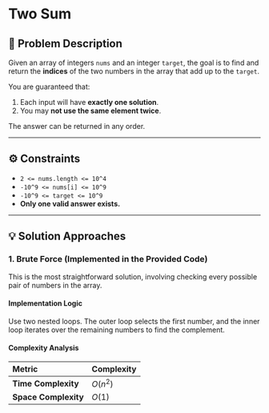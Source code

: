 # Two Sum

## 🎯 Problem Description

Given an array of integers `nums` and an integer `target`, the goal is to find and return the **indices** of the two numbers in the array that add up to the `target`.

You are guaranteed that:
1. Each input will have **exactly one solution**.
2. You may **not use the same element twice**.

The answer can be returned in any order.

---

## ⚙️ Constraints

* `2 <= nums.length <= 10^4`
* `-10^9 <= nums[i] <= 10^9`
* `-10^9 <= target <= 10^9`
* **Only one valid answer exists.**

---

## 💡 Solution Approaches

### 1. Brute Force (Implemented in the Provided Code)

This is the most straightforward solution, involving checking every possible pair of numbers in the array.

#### Implementation Logic
Use two nested loops. The outer loop selects the first number, and the inner loop iterates over the remaining numbers to find the complement.

#### Complexity Analysis
| Metric | Complexity |
| :--- | :--- |
| **Time Complexity** | $O(n^2)$ |
| **Space Complexity** | $O(1)$ |